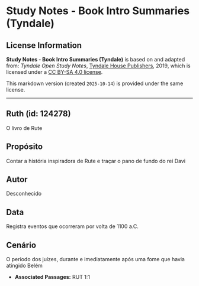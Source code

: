 # Study Notes - Book Intro Summaries (Tyndale)

## License Information

**Study Notes - Book Intro Summaries (Tyndale)** is based on and adapted from: _Tyndale Open Study Notes_, [Tyndale House Publishers](https://tyndaleopenresources.com/), 2019, which is licensed under a [CC BY-SA 4.0 license](https://creativecommons.org/licenses/by-sa/4.0/legalcode.en).

This markdown version (created `2025-10-14`) is provided under the same license.



--------------------------------

## Ruth (id: 124278)

O livro de Rute

Propósito
---------

Contar a história inspiradora de Rute e traçar o pano de fundo do rei Davi

Autor
-----

Desconhecido

Data
----

Registra eventos que ocorreram por volta de 1100 a.C.

Cenário
-------

O período dos juízes, durante e imediatamente após uma fome que havia atingido Belém

* **Associated Passages:** RUT 1:1

